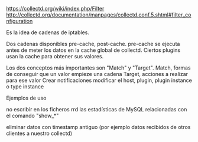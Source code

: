 https://collectd.org/wiki/index.php/Filter
http://collectd.org/documentation/manpages/collectd.conf.5.shtml#filter_configuration

Es la idea de cadenas de iptables.

Dos cadenas disponibles pre-cache, post-cache.
  pre-cache se ejecuta antes de meter los datos en la cache global de collectd. Ciertos plugins usan la cache para obtener sus valores.

Los dos conceptos más importantes son "Match" y "Target".
  Match, formas de conseguir que un valor empieze una cadena
  Target, acciones a realizar para ese valor
    Crear notificaciones
    modificar el host, plugin, plugin instance o type instance


Ejemplos de uso

  no escribir en los ficheros rrd las estadísticas de MySQL relacionadas con el comando "show_*"

  eliminar datos con timestamp antiguo (por ejemplo datos recibidos de otros clientes a nuestro collectd)
  
